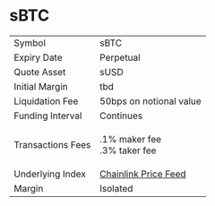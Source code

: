 # sBTC

|                   |                                                                                                            |
| ----------------- | ---------------------------------------------------------------------------------------------------------- |
| Symbol            | sBTC                                                                                                       |
| Expiry Date       | Perpetual                                                                                                  |
| Quote Asset       | sUSD                                                                                                       |
| Initial Margin    | tbd                                                                                                        |
| Liquidation Fee   | 50bps on notional value                                                                                    |
| Funding Interval  | Continues                                                                                                  |
| Transactions Fees | <p>.1% maker fee<br>.3% taker fee</p>                                                                      |
| Underlying Index  | [Chainlink Price Feed](https://optimistic.etherscan.io/address/0xD702DD976Fb76Fffc2D3963D037dfDae5b04E593) |
| Margin            | Isolated                                                                                                   |

